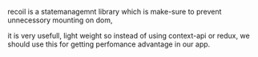 <!-- recoil -->

recoil is a statemanagemnt library which is make-sure to prevent unnecessory mounting on dom,

it is very usefull, light weight so instead of using context-api or redux, we should use this for getting perfomance advantage in our app.